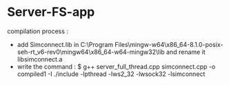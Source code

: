 # Server-FS-app

compilation process :

+ add Simconnect.lib in C:\Program Files\mingw-w64\x86_64-8.1.0-posix-seh-rt_v6-rev0\mingw64\x86_64-w64-mingw32\lib and rename it libsimconnect.a
+ write the command : $ g++ server_full_thread.cpp simconnect.cpp -o compiled1 -I ./include -lpthread -lws2_32 -lwsock32 -lsimconnect
